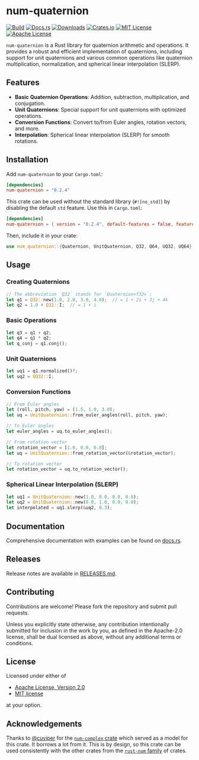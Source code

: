 # num-quaternion

[![Build](https://img.shields.io/github/actions/workflow/status/ralphtandetzky/num-quaternion/cargo_build_and_test.yml?branch=master)](https://github.com/ralphtandetzky/num-quaternion/actions)
[![Docs.rs](https://docs.rs/num-quaternion/badge.svg)](https://docs.rs/num-quaternion)
[![Downloads](https://img.shields.io/crates/d/num-quaternion)](https://crates.io/crates/num-quaternion)
[![Crates.io](https://img.shields.io/crates/v/num-quaternion.svg)](https://crates.io/crates/num-quaternion)
[![MIT License](https://img.shields.io/badge/license-MIT-blue)](LICENSE-MIT.md)
[![Apache License](https://img.shields.io/badge/license-Apache_2.0-blue)](LICENSE-APACHE.md)

`num-quaternion` is a Rust library for quaternion arithmetic and operations.
It provides a robust and efficient implementation of quaternions, including
support for unit quaternions and various common operations like quaternion
multiplication, normalization, and spherical linear interpolation (SLERP).

## Features

- **Basic Quaternion Operations**: Addition, subtraction, multiplication, and conjugation.
- **Unit Quaternions**: Special support for unit quaternions with optimized operations.
- **Conversion Functions**: Convert to/from Euler angles, rotation vectors, and more.
- **Interpolation**: Spherical linear interpolation (SLERP) for smooth rotations.


## Installation

Add `num-quaternion` to your `Cargo.toml`:

```toml
[dependencies]
num-quaternion = "0.2.4"
```

This crate can be used without the standard library (`#![no_std]`) by disabling
the default `std` feature. Use this in `Cargo.toml`:

```toml
[dependencies]
num-quaternion = { version = "0.2.4", default-features = false, features = ["libm"] }
```

Then, include it in your crate:

```rust
use num_quaternion::{Quaternion, UnitQuaternion, Q32, Q64, UQ32, UQ64};
```

## Usage

### Creating Quaternions

```rust
// The abbreviation `Q32` stands for `Quaternion<f32>`:
let q1 = Q32::new(1.0, 2.0, 3.0, 4.0);  // = 1 + 2i + 3j + 4k
let q2 = 1.0 + Q32::I;  // = 1 + i
```

### Basic Operations

```rust
let q3 = q1 + q2;
let q4 = q1 * q2;
let q_conj = q1.conj();
```

### Unit Quaternions

```rust
let uq1 = q1.normalized()?;
let uq2 = UQ32::I;
```

### Conversion Functions

```rust
// From Euler angles
let (roll, pitch, yaw) = (1.5, 1.0, 3.0);
let uq = UnitQuaternion::from_euler_angles(roll, pitch, yaw);

// To Euler angles
let euler_angles = uq.to_euler_angles();

// From rotation vector
let rotation_vector = [1.0, 0.0, 0.0];
let uq = UnitQuaternion::from_rotation_vector(&rotation_vector);

// To rotation vector
let rotation_vector = uq.to_rotation_vector();
```

### Spherical Linear Interpolation (SLERP)

```rust
let uq1 = UnitQuaternion::new(1.0, 0.0, 0.0, 0.0);
let uq2 = UnitQuaternion::new(0.0, 1.0, 0.0, 0.0);
let interpolated = uq1.slerp(&uq2, 0.3);
```

## Documentation

Comprehensive documentation with examples can be found on
[docs.rs](https://docs.rs/num-quaternion/latest/num-quaternion/).


## Releases

Release notes are available in [RELEASES.md](RELEASES.md).


## Contributing

Contributions are welcome! Please fork the repository and submit pull requests.

Unless you explicitly state otherwise, any contribution intentionally submitted
for inclusion in the work by you, as defined in the Apache-2.0 license, shall
be dual licensed as above, without any additional terms or conditions.


## License

Licensed under either of

 * [Apache License, Version 2.0](LICENSE-APACHE.md)
 * [MIT license](LICENSE-MIT.md)

at your option.


## Acknowledgements

Thanks to [@cuviper](https://github.com/cuviper) for the
[`num-complex` crate](https://crates.io/crates/num-complex) which served
as a model for this crate. It borrows a lot from it. This is by design,
so this crate can be used consistently with the other crates from the
[`rust-num` family](https://github.com/rust-num) of crates.
